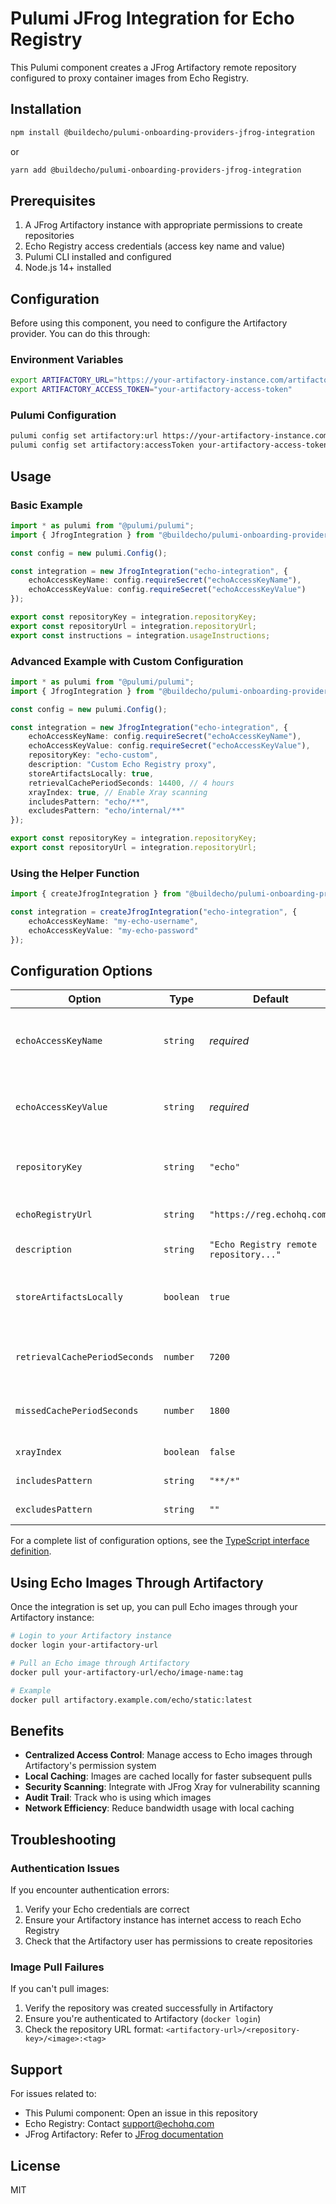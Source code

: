 # Pulumi JFrog Integration for Echo Registry

This Pulumi component creates a JFrog Artifactory remote repository configured to proxy container images from Echo Registry.

## Installation

```bash
npm install @buildecho/pulumi-onboarding-providers-jfrog-integration
```

or

```bash
yarn add @buildecho/pulumi-onboarding-providers-jfrog-integration
```

## Prerequisites

1. A JFrog Artifactory instance with appropriate permissions to create repositories
2. Echo Registry access credentials (access key name and value)
3. Pulumi CLI installed and configured
4. Node.js 14+ installed

## Configuration

Before using this component, you need to configure the Artifactory provider. You can do this through:

### Environment Variables

```bash
export ARTIFACTORY_URL="https://your-artifactory-instance.com/artifactory"
export ARTIFACTORY_ACCESS_TOKEN="your-artifactory-access-token"
```

### Pulumi Configuration

```bash
pulumi config set artifactory:url https://your-artifactory-instance.com/artifactory
pulumi config set artifactory:accessToken your-artifactory-access-token --secret
```

## Usage

### Basic Example

```typescript
import * as pulumi from "@pulumi/pulumi";
import { JfrogIntegration } from "@buildecho/pulumi-onboarding-providers-jfrog-integration";

const config = new pulumi.Config();

const integration = new JfrogIntegration("echo-integration", {
    echoAccessKeyName: config.requireSecret("echoAccessKeyName"),
    echoAccessKeyValue: config.requireSecret("echoAccessKeyValue")
});

export const repositoryKey = integration.repositoryKey;
export const repositoryUrl = integration.repositoryUrl;
export const instructions = integration.usageInstructions;
```

### Advanced Example with Custom Configuration

```typescript
import * as pulumi from "@pulumi/pulumi";
import { JfrogIntegration } from "@buildecho/pulumi-onboarding-providers-jfrog-integration";

const config = new pulumi.Config();

const integration = new JfrogIntegration("echo-integration", {
    echoAccessKeyName: config.requireSecret("echoAccessKeyName"),
    echoAccessKeyValue: config.requireSecret("echoAccessKeyValue"),
    repositoryKey: "echo-custom",
    description: "Custom Echo Registry proxy",
    storeArtifactsLocally: true,
    retrievalCachePeriodSeconds: 14400, // 4 hours
    xrayIndex: true, // Enable Xray scanning
    includesPattern: "echo/**",
    excludesPattern: "echo/internal/**"
});

export const repositoryKey = integration.repositoryKey;
export const repositoryUrl = integration.repositoryUrl;
```

### Using the Helper Function

```typescript
import { createJfrogIntegration } from "@buildecho/pulumi-onboarding-providers-jfrog-integration";

const integration = createJfrogIntegration("echo-integration", {
    echoAccessKeyName: "my-echo-username",
    echoAccessKeyValue: "my-echo-password"
});
```

## Configuration Options

| Option | Type | Default | Description |
|--------|------|---------|-------------|
| `echoAccessKeyName` | `string` | *required* | Echo Registry access key name (username) |
| `echoAccessKeyValue` | `string` | *required* | Echo Registry access key value (password) |
| `repositoryKey` | `string` | `"echo"` | The key (name) for the remote repository |
| `echoRegistryUrl` | `string` | `"https://reg.echohq.com"` | The URL of the Echo registry |
| `description` | `string` | `"Echo Registry remote repository..."` | Repository description |
| `storeArtifactsLocally` | `boolean` | `true` | Store artifacts locally when proxying |
| `retrievalCachePeriodSeconds` | `number` | `7200` | Cache period for retrieval operations |
| `missedCachePeriodSeconds` | `number` | `1800` | Cache period for missed artifacts |
| `xrayIndex` | `boolean` | `false` | Enable Xray indexing |
| `includesPattern` | `string` | `"**/*"` | Patterns to include |
| `excludesPattern` | `string` | `""` | Patterns to exclude |

For a complete list of configuration options, see the [TypeScript interface definition](src/index.ts).

## Using Echo Images Through Artifactory

Once the integration is set up, you can pull Echo images through your Artifactory instance:

```bash
# Login to your Artifactory instance
docker login your-artifactory-url

# Pull an Echo image through Artifactory
docker pull your-artifactory-url/echo/image-name:tag

# Example
docker pull artifactory.example.com/echo/static:latest
```

## Benefits

- **Centralized Access Control**: Manage access to Echo images through Artifactory's permission system
- **Local Caching**: Images are cached locally for faster subsequent pulls
- **Security Scanning**: Integrate with JFrog Xray for vulnerability scanning
- **Audit Trail**: Track who is using which images
- **Network Efficiency**: Reduce bandwidth usage with local caching

## Troubleshooting

### Authentication Issues

If you encounter authentication errors:

1. Verify your Echo credentials are correct
2. Ensure your Artifactory instance has internet access to reach Echo Registry
3. Check that the Artifactory user has permissions to create repositories

### Image Pull Failures

If you can't pull images:

1. Verify the repository was created successfully in Artifactory
2. Ensure you're authenticated to Artifactory (`docker login`)
3. Check the repository URL format: `<artifactory-url>/<repository-key>/<image>:<tag>`

## Support

For issues related to:
- This Pulumi component: Open an issue in this repository
- Echo Registry: Contact support@echohq.com
- JFrog Artifactory: Refer to [JFrog documentation](https://jfrog.com/help/)

## License

MIT 